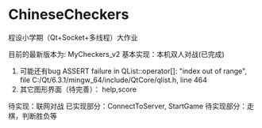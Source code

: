 # ChineseCheckers
程设小学期（Qt+Socket+多线程）大作业

目前的最新版本为: MyCheckers_v2
基本实现：本机双人对战(已完成)
1. 可能还有bug
    ASSERT failure in QList::operator[]: "index out of range", file C:/Qt/6.3.1/mingw_64/include/QtCore/qlist.h, line 464
2. 其它图形界面（待完善）：
    help,score

待实现：联网对战
已实现部分：ConnectToServer, StartGame
待实现部分：走棋，判断胜负等
